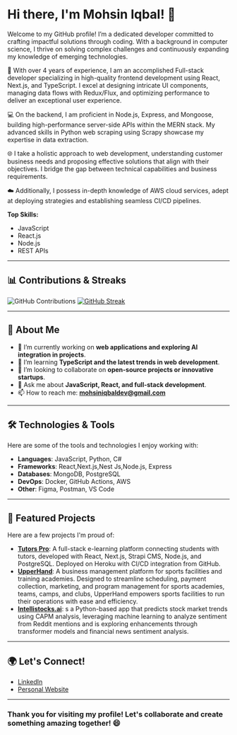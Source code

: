 # Hi there, I'm Mohsin Iqbal! 👋
Welcome to my GitHub profile! I’m a dedicated developer committed to crafting impactful solutions through coding. With a background in computer science, I thrive on solving complex challenges and continuously expanding my knowledge of emerging technologies.

🚀 With over 4 years of experience, I am an accomplished Full-stack developer specializing in high-quality frontend development using React, Next.js, and TypeScript. I excel at designing intricate UI components, managing data flows with Redux/Flux, and optimizing performance to deliver an exceptional user experience.

💻 On the backend, I am proficient in Node.js, Express, and Mongoose, building high-performance server-side APIs within the MERN stack. My advanced skills in Python web scraping using Scrapy showcase my expertise in data extraction.

🌐 I take a holistic approach to web development, understanding customer business needs and proposing effective solutions that align with their objectives. I bridge the gap between technical capabilities and business requirements.

☁️ Additionally, I possess in-depth knowledge of AWS cloud services, adept at deploying strategies and establishing seamless CI/CD pipelines.

**Top Skills:**
- JavaScript
- React.js
- Node.js
- REST APIs

---

## 📊 Contributions & Streaks

![GitHub Contributions](https://github-profile-summary-cards.vercel.app/api/cards/repos-per-language?username=m-mohsin-iqbal&theme=dracula)
[![GitHub Streak](https://streak-stats.demolab.com/?user=m-mohsin-iqbal)](https://git.io/streak-stats)


---

## 🚀 About Me

- 🔭 I’m currently working on **web applications and exploring AI integration in projects**.
- 🌱 I’m learning **TypeScript and the latest trends in web development**.
- 👯 I’m looking to collaborate on **open-source projects or innovative startups**.
- 💬 Ask me about **JavaScript, React, and full-stack development**.
- 📫 How to reach me: **[mohsiniqbaldev@gmail.com](mailto:mohsiniqbaldev@gmail.com)**

---

## 🛠️ Technologies & Tools

Here are some of the tools and technologies I enjoy working with:

- **Languages**: JavaScript, Python, C#
- **Frameworks**: React,Next.js,Nest Js,Node.js, Express
- **Databases**: MongoDB, PostgreSQL
- **DevOps**: Docker, GitHub Actions, AWS
- **Other**: Figma, Postman, VS Code

---

## 🌟 Featured Projects

Here are a few projects I'm proud of:

- [**Tutors Pro**](https://tutors-pro-fe-f914c532a332.herokuapp.com/):  A full-stack e-learning platform connecting students with tutors, developed with React, Next.js, Strapi CMS, Node.js, and PostgreSQL. Deployed on Heroku with CI/CD integration from GitHub.
- [**UpperHand**](https://upperhand.com/): A business management platform for sports facilities and training academies. Designed to streamline scheduling, payment collection, marketing, and program management for sports academies, teams, camps, and clubs, UpperHand empowers sports facilities to run their operations with ease and efficiency.
- [**Intellistocks.ai**](https://intellistocks.ai/): s a Python-based app that predicts stock market trends using CAPM analysis, leveraging machine learning to analyze sentiment from Reddit mentions and is exploring enhancements through transformer models and financial news sentiment analysis.

---

## 🌍 Let's Connect!

- [LinkedIn](https://www.linkedin.com/in/m-mohsin-iqbal)
- [Personal Website](https://www.mohsiniqbal.live/)

---

### Thank you for visiting my profile! Let's collaborate and create something amazing together! 😄
